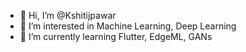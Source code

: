 - 👋 Hi, I’m @Kshitijpawar
- 👀 I’m interested in Machine Learning, Deep Learning
- 🌱 I’m currently learning Flutter, EdgeML, GANs


<!---
Kshitijpawar/Kshitijpawar is a ✨ special ✨ repository because its `README.md` (this file) appears on your GitHub profile.
You can click the Preview link to take a look at your changes.
--->
